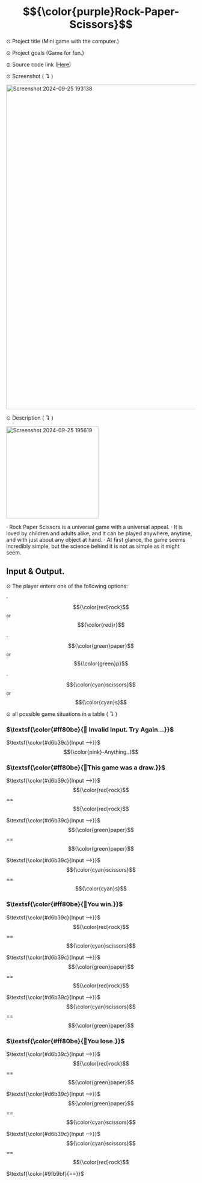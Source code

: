 # $${\color{purple}Rock-Paper-Scissors}$$ 

⊙ Project title (Mini game with the computer.)


⊙ Project goals (Game for fun.)


⊙ Source code link ([Here](https://github.com/TmCsharp/RockPaperScissors/blob/522ada6d26d319e3948bee980201108e3a2649ee/RockPaperScissors.cs#L1))


⊙ Screenshot ( ↴ )


<img width="863" alt="Screenshot 2024-09-25 193138" src="https://github.com/user-attachments/assets/cae36c38-3f89-46f7-a88b-f34b896020f1">



⊙ Description ( ↴ )

<img width="245" alt="Screenshot 2024-09-25 195619" src="https://github.com/user-attachments/assets/f4c17cf7-aeb5-43cb-bf10-4ebf78f945d2">


‧ Rock Paper Scissors is a universal game with a universal appeal. 
‧ It is loved by children and adults alike, and it can be played anywhere, anytime, and with just about any object at hand. 
‧ At first glance, the game seems incredibly simple, but the science behind it is not as simple as it might seem.

## Input & Output.


⊙ The player enters one of the following options:

‧ $${\color{red}rock}$$ <sub>or</sub> $${\color{red}r}$$

‧ $${\color{green}paper}$$ <sub>or</sub> $${\color{green}p}$$

‧ $${\color{cyan}scissors}$$ <sub>or</sub> $${\color{cyan}s}$$


⊙ all possible game situations in a table ( ↴ )

### $\textsf{\color{#ff80be}{🔸 Invalid Input. Try Again...}}$

$\textsf{\color{#d6b39c}{Input -->}}$  $${\color{pink}-Anything..}$$


  
### $\textsf{\color{#ff80be}{🔸This game was a draw.}}$

$\textsf{\color{#d6b39c}{Input -->}}$ $${\color{red}rock}$$ == $${\color{red}rock}$$

$\textsf{\color{#d6b39c}{Input -->}}$ $${\color{green}paper}$$ == $${\color{green}paper}$$
 
$\textsf{\color{#d6b39c}{Input -->}}$ $${\color{cyan}scissors}$$ == $${\color{cyan}s}$$


  
### $\textsf{\color{#ff80be}{🔸You win.}}$

$\textsf{\color{#d6b39c}{Input -->}}$ $${\color{red}rock}$$ == $${\color{cyan}scissors}$$
  
$\textsf{\color{#d6b39c}{Input -->}}$ $${\color{green}paper}$$ == $${\color{red}rock}$$

$\textsf{\color{#d6b39c}{Input -->}}$ $${\color{cyan}scissors}$$ == $${\color{green}paper}$$


  
### $\textsf{\color{#ff80be}{🔸You lose.}}$

$\textsf{\color{#d6b39c}{Input -->}}$ $${\color{red}rock}$$ == $${\color{green}paper}$$
  
$\textsf{\color{#d6b39c}{Input -->}}$ $${\color{green}paper}$$ == $${\color{cyan}scissors}$$
 
$\textsf{\color{#d6b39c}{Input -->}}$ $${\color{cyan}scissors}$$ == $${\color{red}rock}$$



$\textsf{\color{#9fb9bf}{==}}$
